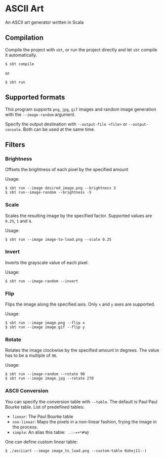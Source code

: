 # ASCII Art

An ASCII art generator written in Scala

## Compilation

Compile the project with `sbt`, or run the project directly and let `sbt` compile it automatically.

```
$ sbt compile
```

or 

```
$ sbt run
```

## Supported formats

This program supports `png`, `jpg`, `gif` images and random image generation with the `--image-random` argument.

Specify the output destination with `--output-file <file>` or `--output-console`. Both can be used at the same time.

## Filters

### Brightness

Offsets the brightness of each pixel by the specified amount

Usage:
```
$ sbt run --image desired_image.png --brightness 3
$ sbt run--image-random --brightness -5
```

### Scale

Scales the resulting image by the specified factor. Supported values are `0.25`, `1` and `4`.

Usage:
```
$ sbt run --image image-to-load.png --scale 0.25
```

### Invert

Inverts the grayscale value of each pixel.

Usage:
```
$ sbt run --image-random --invert
```

### Flip

Flips the image along the specified axis. Only `x` and `y` axes are supported.

Usage:
```
$ sbt run --image image.png --flip x
$ sbt run --image image.gif --flip y
```

### Rotate

Rotates the image clockwise by the specified amount in degrees. The value has to be a multiple of `90`. 

Usage:
```
$ sbt run --image-random --rotate 90
$ sbt run --image image.jpg --rotate 270
```

### ASCII Conversion

You can specify the conversion table with `--table`. The default is Paul Paul Bourke table. List of predefined tables:
- `linear`: The Paul Bourke table
- `non-linear`: Maps the pixels in a non-linear fashion, frying the image in the process.
- `simple`: An alias this table: ` .:-=+*#%@`

One can define custom linear table:

```
$ ./asciiart --image image_to_load.png --custom-table 0ahoj11:-)
```
